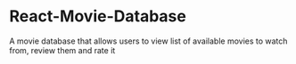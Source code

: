 # React-Movie-Database
A movie database that allows users to view list of available movies to watch from, review them and rate it

